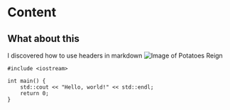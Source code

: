 # Content
## What about this 
I discovered how to use headers in markdown
![Image of Potatoes Reign](https://duet-cdn.vox-cdn.com/thumbor/0x0:1792x1024/1200x800/filters:focal(896x512:897x513):format(webp)/cdn.vox-cdn.com/uploads/chorus_asset/file/24936950/potatoking.png)
```
#include <iostream>

int main() {
    std::cout << "Hello, world!" << std::endl;
    return 0;
}
```
